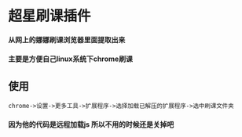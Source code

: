 # 超星刷课插件

#### 从网上的娜娜刷课浏览器里面提取出来 
#### 主要是方便自己linux系统下chrome刷课
## 使用
	chrome->设置->更多工具->扩展程序->选择加载已解压的扩展程序->选中刷课文件夹
#### 因为他的代码是远程加载js 所以不用的时候还是关掉吧
